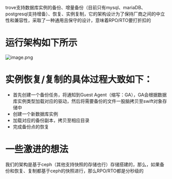 trove支持数据库实例的备份、增量备份（目前只有mysql、mariaDB、postgresql支持增备）、恢复、实例复制，它的架构设计为了保持厂商之间的中立性和兼容性，采取了一种通用且保守的设计，意味着RPO/RTO要打折扣的

# 运行架构如下所示

![image.png](https://github.com/jwongzblog/myblog/blob/master/openstack/trove-backup-restore.png)

# 实例恢复/复制的具体过程大致如下：
- 首先创建一个备份任务，将通知到Guest Agent（缩写：GA），GA会根据数据库实例类型加载对应的驱动，然后将需要备份的文件一股脑拷贝至swift对象存储中
- 创建一个新数据库实例
- 加载对应的备份副本，拷贝至相应目录
- 完成备份点的恢复

# 一些激进的想法
我们的架构是基于ceph（其他支持快照的存储也行）存储搭建的，那么，如果备份和恢复、复制都基于ceph的快照进行，那么RPO/RTO都是分秒级的
